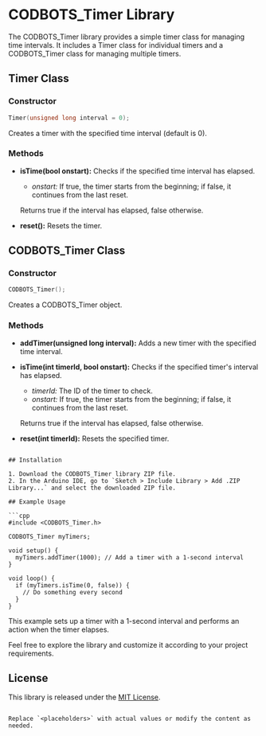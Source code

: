 # CODBOTS_Timer Library

The CODBOTS_Timer library provides a simple timer class for managing time intervals. It includes a Timer class for individual timers and a CODBOTS_Timer class for managing multiple timers.

## Timer Class

### Constructor

```cpp
Timer(unsigned long interval = 0);
```

Creates a timer with the specified time interval (default is 0).

### Methods

- **isTime(bool onstart):**
  Checks if the specified time interval has elapsed.
  
  - *onstart:* If true, the timer starts from the beginning; if false, it continues from the last reset.
  
  Returns true if the interval has elapsed, false otherwise.

- **reset():**
  Resets the timer.

## CODBOTS_Timer Class

### Constructor

```cpp
CODBOTS_Timer();
```

Creates a CODBOTS_Timer object.

### Methods

- **addTimer(unsigned long interval):**
  Adds a new timer with the specified time interval.

- **isTime(int timerId, bool onstart):**
  Checks if the specified timer's interval has elapsed.
  
  - *timerId:* The ID of the timer to check.
  - *onstart:* If true, the timer starts from the beginning; if false, it continues from the last reset.
  
  Returns true if the interval has elapsed, false otherwise.

- **reset(int timerId):**
  Resets the specified timer.
```

## Installation

1. Download the CODBOTS_Timer library ZIP file.
2. In the Arduino IDE, go to `Sketch > Include Library > Add .ZIP Library...` and select the downloaded ZIP file.

## Example Usage

```cpp
#include <CODBOTS_Timer.h>

CODBOTS_Timer myTimers;

void setup() {
  myTimers.addTimer(1000); // Add a timer with a 1-second interval
}

void loop() {
  if (myTimers.isTime(0, false)) {
    // Do something every second
  }
}
```

This example sets up a timer with a 1-second interval and performs an action when the timer elapses.

Feel free to explore the library and customize it according to your project requirements.

## License

This library is released under the [MIT License](LICENSE).
```

Replace `<placeholders>` with actual values or modify the content as needed.